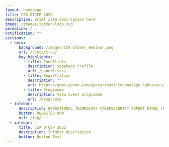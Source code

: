 ```yaml
---
layout: homepage
title: CSA OTCEP 2022
description: Brief site description here
image: /images/isomer-logo.svg
permalink: /
notification: ""
sections:
  - hero:
      background: /images/CSA_Isomer_Webinar.png
      url: /contact-us/
      key_highlights:
        - title: Panellists
          description: Speakers Profile
          url: /panellists/
        - title: Registration
          description: ""
          url: https://gems.gevme.com/operational-technology-cybersecurity-expert-panel-otcep-forum-2022-86911165
        - title: Programme
          description: View event programme
          url: /programme
  - infobar:
      description: OPERATIONAL TECHNOLOGY CYBERSECURITY EXPERT PANEL (OTCEP) FORUM 2022
      button: REGISTER NOW
      url: /faq/
  - infobar:
      title: CSA OTCEP 2022
      description: Infobar description
      button: Button Text
---
```

